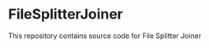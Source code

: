 FileSplitterJoiner
==================

This repository contains source code for File Splitter Joiner
